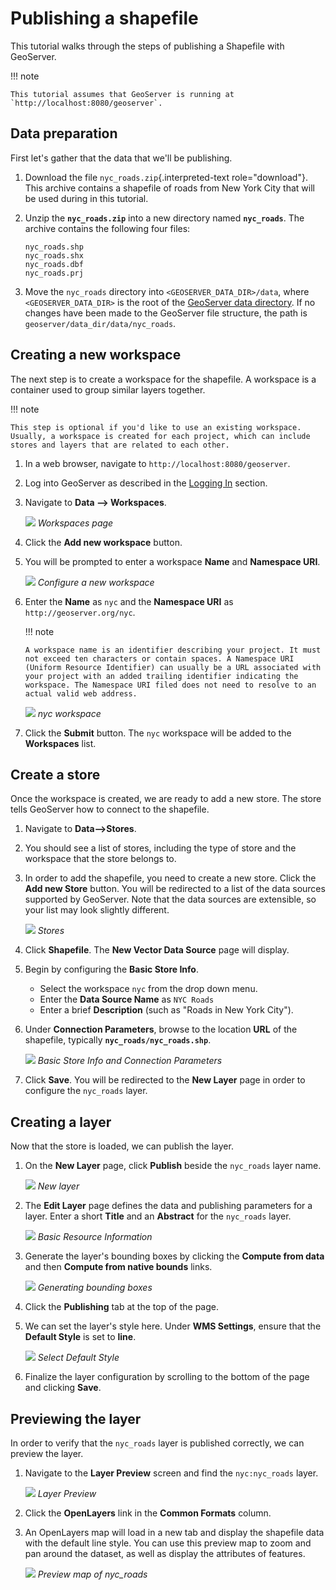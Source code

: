 # Publishing a shapefile

This tutorial walks through the steps of publishing a Shapefile with GeoServer.

!!! note

    This tutorial assumes that GeoServer is running at `http://localhost:8080/geoserver`.


## Data preparation

First let's gather that the data that we'll be publishing.

1.  Download the file `nyc_roads.zip`{.interpreted-text role="download"}. This archive contains a shapefile of roads from New York City that will be used during in this tutorial.

2.  Unzip the **`nyc_roads.zip`** into a new directory named **`nyc_roads`**. The archive contains the following four files:

        nyc_roads.shp
        nyc_roads.shx
        nyc_roads.dbf
        nyc_roads.prj

3.  Move the `nyc_roads` directory into `<GEOSERVER_DATA_DIR>/data`, where `<GEOSERVER_DATA_DIR>` is the root of the [GeoServer data directory](../../datadirectory/index.md). If no changes have been made to the GeoServer file structure, the path is `geoserver/data_dir/data/nyc_roads`.

## Creating a new workspace

The next step is to create a workspace for the shapefile. A workspace is a container used to group similar layers together.

!!! note

    This step is optional if you'd like to use an existing workspace. Usually, a workspace is created for each project, which can include stores and layers that are related to each other.


1.  In a web browser, navigate to `http://localhost:8080/geoserver`.

2.  Log into GeoServer as described in the [Logging In](../web-admin-quickstart/index.md#logging_in) section.

3.  Navigate to **Data --> Workspaces**.

    ![](../../data/webadmin/img/data_workspaces.png)
    *Workspaces page*

4.  Click the **Add new workspace** button.

5.  You will be prompted to enter a workspace **Name** and **Namespace URI**.

    ![](new_workspace.png)
    *Configure a new workspace*

6.  Enter the **Name** as `nyc` and the **Namespace URI** as `http://geoserver.org/nyc`.

    !!! note

        A workspace name is an identifier describing your project. It must not exceed ten characters or contain spaces. A Namespace URI (Uniform Resource Identifier) can usually be a URL associated with your project with an added trailing identifier indicating the workspace. The Namespace URI filed does not need to resolve to an actual valid web address.


    ![](workspace_nycroads.png)
    *nyc workspace*

7.  Click the **Submit** button. The `nyc` workspace will be added to the **Workspaces** list.

## Create a store

Once the workspace is created, we are ready to add a new store. The store tells GeoServer how to connect to the shapefile.

1.  Navigate to **Data-->Stores**.

2.  You should see a list of stores, including the type of store and the workspace that the store belongs to.

3.  In order to add the shapefile, you need to create a new store. Click the **Add new Store** button. You will be redirected to a list of the data sources supported by GeoServer. Note that the data sources are extensible, so your list may look slightly different.

    ![](stores_nycroads.png)
    *Stores*

4.  Click **Shapefile**. The **New Vector Data Source** page will display.

5.  Begin by configuring the **Basic Store Info**.

    -   Select the workspace `nyc` from the drop down menu.
    -   Enter the **Data Source Name** as `NYC Roads`
    -   Enter a brief **Description** (such as "Roads in New York City").

6.  Under **Connection Parameters**, browse to the location **URL** of the shapefile, typically **`nyc_roads/nyc_roads.shp`**.

    ![](new_shapefile.png)
    *Basic Store Info and Connection Parameters*

7.  Click **Save**. You will be redirected to the **New Layer** page in order to configure the `nyc_roads` layer.

## Creating a layer

Now that the store is loaded, we can publish the layer.

1.  On the **New Layer** page, click **Publish** beside the `nyc_roads` layer name.

    ![](new_layer.png)
    *New layer*

2.  The **Edit Layer** page defines the data and publishing parameters for a layer. Enter a short **Title** and an **Abstract** for the `nyc_roads` layer.

    ![](new_data.png)
    *Basic Resource Information*

3.  Generate the layer's bounding boxes by clicking the **Compute from data** and then **Compute from native bounds** links.

    ![](boundingbox.png)
    *Generating bounding boxes*

4.  Click the **Publishing** tab at the top of the page.

5.  We can set the layer's style here. Under **WMS Settings**, ensure that the **Default Style** is set to **line**.

    ![](style.png)
    *Select Default Style*

6.  Finalize the layer configuration by scrolling to the bottom of the page and clicking **Save**.

## Previewing the layer

In order to verify that the `nyc_roads` layer is published correctly, we can preview the layer.

1.  Navigate to the **Layer Preview** screen and find the `nyc:nyc_roads` layer.

    ![](layer_preview.png)
    *Layer Preview*

2.  Click the **OpenLayers** link in the **Common Formats** column.

3.  An OpenLayers map will load in a new tab and display the shapefile data with the default line style. You can use this preview map to zoom and pan around the dataset, as well as display the attributes of features.

    ![](openlayers.png)
    *Preview map of nyc_roads*
